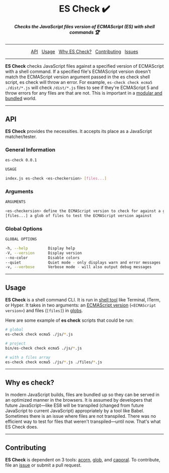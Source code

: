 <h1 align="center">ES Check ✔️</h1>
<h5 align="center">Checks the JavaScript files version of ECMAScript (ES) with shell commands  🏆</h5>

----

<p align="center">
  <a href="#api">API</a>&nbsp;&nbsp;
  <a href="#usage">Usage</a>&nbsp;&nbsp;
  <a href="#why">Why ES Check?</a>&nbsp;&nbsp;
  <a href="#contributing">Contributing</a>&nbsp;&nbsp;
  <a href="/issues">Issues</a>  
</p>

----

**ES Check** checks JavaScript files against a specified version of ECMAScript with a shell command. If a specified file's ECMAScript version doesn't match the ECMAScript version argument passed in the es check shell script, es check will throw an error.  For example, `es-check check ecma5 ./dist/*.js` will check `/dist/*.js` files to see if they're ECMAScript 5 and throw errors for any files are that are not. This is important in a [modular and bundled](https://www.sitepoint.com/javascript-modules-bundling-transpiling/) world. 

----

## API

**ES Check** provides the necessities. It accepts its place as a JavaScript matcher/tester.

### General Information

```sh
es-check 0.0.1

USAGE

index.js es-check <es-checkersion> [files...]
```

### Arguments

```sh
ARGUMENTS

<es-checkersion> define the ECMAScript version to check for against a glob of JavaScript files      required
[files...] a glob of files to test the ECMAScript version against                          optional
```

### Global Options

```sh
GLOBAL OPTIONS

-h, --help         Display help
-V, --version      Display version
--no-color         Disable colors
--quiet            Quiet mode - only displays warn and error messages
-v, --verbose      Verbose mode - will also output debug messages
```

----

## Usage

**ES Check** is a shell command CLI. It is run in [shell tool](http://linuxcommand.org/lc3_learning_the_shell.php) like Terminal, ITerm, or Hyper. It takes in two arguments: an [ECMAScript version](https://www.w3schools.com/js/js_versions.asp) (`<ECMAScript version>`) and files (`[files]`) in [globs](http://searchsecurity.techtarget.com/definition/globbing).

Here are some example of **es check** scripts that could be run:

```sh
# global
es-check check ecma5 ./js/*.js

# project
bin/es-check check ecma5 ./js/*.js

# with a files array
es-check check ecma5 ./js/*.js ./files/*.js
```

----


<h2 id="why">Why es check?</h2>

In modern JavaScript builds, files are bundled up so they can be served in an optimized manner in the browsers. It is assumed by developers that future JavaScript—like ES8 will be transpiled (changed from future JavaScript to current JavaScript) appropriately by a tool like Babel. Sometimes there is an issue where files are not transpiled. There was no efficient way to test for files that weren't transpiled—until now. That's what ES Check does.

----

## Contributing

**ES Check** is dependent on 3 tools: [acorn](https://github.com/ternjs/acorn/), [glob](https://www.npmjs.com/package/glob), and [caporal](https://github.com/mattallty/Caporal.js). To contribute, file an [issue](https://github.com/dollarshaveclub/es-check/issues) or submit a pull request.
